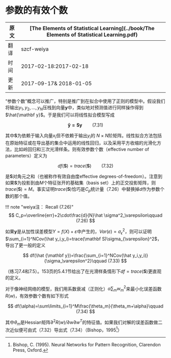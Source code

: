# 参数的有效个数

| 原文   | [The Elements of Statistical Learning](../book/The Elements of Statistical Learning.pdf) |
| ---- | ---------------------------------------- |
| 翻译   | szcf-weiya                               |
| 时间   | 2017-02-18:2017-02-18                    |
|更新|2017-09-17& 2018-01-05|

“参数个数”概念可以推广，特别是推广到在拟合中使用了正则的模型中。假设我们将输出$y_1,y_2,\ldots,y_N$压栈到向量$\mathbf y$中，类似地对预测值进行同样操作得到$\hat{\mathbf y}$。于是我们可以将线性拟合模型写成

$$
\mathbf{\hat y=Sy}\qquad (7.31)
$$

其中$\mathbf S$为依赖于输入向量$x_i$但不依赖于输出$y_i$的 $N\times N$阶矩阵。线性拟合方法包括在原始特征或在导出基的集合中运用的线性回归，以及采用平方收缩的光滑化方法，比如岭回归和三次光滑样条。则有效参数个数（effective number of parameters）定义为

$$
df(\mathbf S)=trace(\mathbf S)\qquad (7.32)
$$

是$\mathbf S$对角元之和（也被称作有效自由度effective degrees-of-freedom）。注意到如果$\mathbf S$为投影到由$M$个特征张开的基础集（basis set）上的正交投影矩阵，则$trace(\mathbf S)=M$。事实证明$trace(\mathbf S)$恰巧是$C_p$统计量（7.26）中替换掉$d$作为参数个数的那个值。

!!! note "weiya注： Recall (7.26)"
    $$
    C_p=\overline{err}+2\cdot\frac{d}{N}\hat \sigma^2_\varepsilon\qquad (7.26)
    $$

如果$\mathbf y$是从加性误差模型$Y=f(X)+\varepsilon$中产生的，$Var(\varepsilon)=\sigma_\epsilon^2$，则可以证明$\sum_{i=1}^NCov(\hat y_i,y_i)=trace(\mathbf S)\sigma_{\varepsilon}^2$，导出了更一般的定义

$$
df(\hat {\mathbf y})=\frac{\sum_{i=1}^NCov(\hat y_i,y_i)}{\sigma_\varepsilon^2}\qquad (7.33)
$$

（练习7.4和7.5）。153页的5.4.1节给出了在光滑样条情形下$df=trace(\mathbf S)$更直观的定义。

对于像神经网络的模型，我们用系数衰减（正则化）$\alpha\sum_m w_m^2$来最小化误差函数$R(w)$，有效参数个数有如下形式

$$
df(\alpha)=\sum\limits_{i=1}^M\frac{\theta_m}{\theta_m+\alpha}\qquad (7.34)
$$

其中$\theta_m$是Hessian矩阵$\partial^2R(w)/\partial w\partial w^T$的特征值。如果我们对解的误差函数做二次近似便可由式（7.32）导出式（7.34）（Bishop，1995[^1]）

[^1]: Bishop, C. (1995). Neural Networks for Pattern Recognition, Clarendon Press, Oxford.
